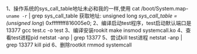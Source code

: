 1、操作系统的sys_call_table地址未必和我的一样,使用 cat /boot/System.map-`uname -r` | grep sys_call_table 获取地址:
unsigned long *sys_call_table = (unsigned long*) 0xffffffff816005e0;
2、编译启动test程序，test启动默认端口是13377
gcc test.c -o test
3、编译安装rookit
make
insmod systemcall.ko
4、查看test进程pid
netstat -anp | grep 13377
5、尝试kill test进程
netstat -anp | grep 13377
kill pid
6、删除rootkit
rmmod systemcall

